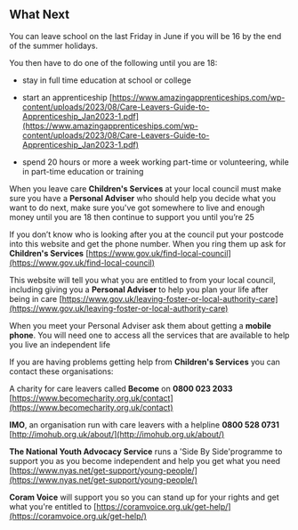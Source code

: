 
##  What Next


You can leave school on the last Friday in June if you will be 16 by the end of the summer holidays. 

You then have to do one of the following until you are 18: 

* stay in full time education at school or college
           
* start an apprenticeship  [https://www.amazingapprenticeships.com/wp-content/uploads/2023/08/Care-Leavers-Guide-to-Apprenticeship_Jan2023-1.pdf](https://www.amazingapprenticeships.com/wp-content/uploads/2023/08/Care-Leavers-Guide-to-Apprenticeship_Jan2023-1.pdf)

* spend 20 hours or more a week working part-time or volunteering, while in part-time education or training


When you leave care **Children's Services** at your local council must make sure you have a **Personal Adviser** who should help you decide what you want to do next, make sure you've got somewhere to live and enough money until you are 18 then continue to support you until you’re 25


If you don’t know who is looking after you at the council put your postcode into this website and get the phone number. When you ring them up ask for **Children's Services** [https://www.gov.uk/find-local-council](https://www.gov.uk/find-local-council)


This website will tell you what you are entitled to from your local council, including giving you a **Personal Adviser** to help you plan your life after being in care [https://www.gov.uk/leaving-foster-or-local-authority-care](https://www.gov.uk/leaving-foster-or-local-authority-care)

When you meet your Personal Adviser ask them about getting a **mobile phone**. You will need one to access all the services that are available to help you live an independent life


If you are having problems getting help from **Children's Services** you
can contact these organisations:


A charity for care leavers called **Become** on **0800 023 2033** [https://www.becomecharity.org.uk/contact](https://www.becomecharity.org.uk/contact)


**IMO**, an organisation run with care leavers with a helpline **0800 528 0731**
[http://imohub.org.uk/about/](http://imohub.org.uk/about/)


**The National Youth Advocacy Service** runs a 'Side By Side'programme to support you as you become independent and help you get what you need [https://www.nyas.net/get-support/young-people/](https://www.nyas.net/get-support/young-people/)


**Coram Voice** will support you so you can stand up for your rights and get what you're entitled to 
[https://coramvoice.org.uk/get-help/](https://coramvoice.org.uk/get-help/)
